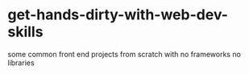 # get-hands-dirty-with-web-dev-skills
some common front end projects from scratch with no frameworks no libraries
